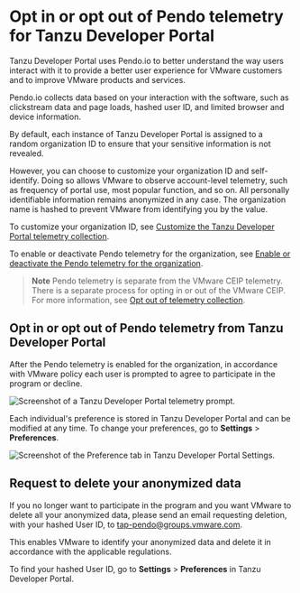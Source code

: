 # Opt in or opt out of Pendo telemetry for Tanzu Developer Portal

<!-- This topic must be accessible from https://docs.vmware.com/en/VMware-Tanzu-Application-Platform/{{ vars.url_version }}/tap/tap-portal-telemetry.html. And possibly all the content needs to be in one place, exactly as below, because it's a legal disclosure about data collection. Be careful wrt to content strategy, in other words. -->

Tanzu Developer Portal uses Pendo.io to better understand the way
users interact with it to provide a better user experience for VMware customers and to
improve VMware products and services.

Pendo.io collects data based on your interaction with the software, such as clickstream data and page
loads, hashed user ID, and limited browser and device information.

By default, each instance of Tanzu Developer Portal is assigned to a random organization ID
to ensure that your sensitive information is not revealed.

However, you can choose to customize your organization ID and self-identify. Doing so allows VMware
to observe account-level telemetry, such as frequency of portal use, most popular function,
and so on.
All personally identifiable information remains anonymized in any case. The organization name is
hashed to prevent VMware from identifying you by the value.

To customize your organization ID, see
[Customize the Tanzu Developer Portal telemetry collection](tap-gui/customize/customize-telemetry.hbs.md).

To enable or deactivate Pendo telemetry for the organization, see
[Enable or deactivate the Pendo telemetry for the organization](opting-out-telemetry.hbs.md#nbl-or-dsbl-pendo-for-org).

> **Note** Pendo telemetry is separate from the VMware CEIP telemetry.
> There is a separate process for opting in or out of the VMware CEIP. For more information, see
> [Opt out of telemetry collection](opting-out-telemetry.hbs.md).

## <a id="opt-in-or-out"></a> Opt in or opt out of Pendo telemetry from Tanzu Developer Portal

After the Pendo telemetry is enabled for the organization, in accordance with VMware policy each user
is prompted to agree to participate in the program or decline.

  ![Screenshot of a Tanzu Developer Portal telemetry prompt.](tap-gui/images/tap-gui-telemetry-prompt.png)

Each individual's preference is stored in Tanzu Developer Portal and can be modified at any
time. To change your preferences, go to **Settings** > **Preferences**.

  ![Screenshot of the Preference tab in Tanzu Developer Portal Settings.](tap-gui/images/tap-gui-telemetry-preferences.png)

## <a id="delete-anon-data"></a> Request to delete your anonymized data

If you no longer want to participate in the program and you want VMware to delete all your anonymized
data, please send an email requesting deletion, with your hashed User ID, to
[tap-pendo@groups.vmware.com](mailto:tap-pendo@groups.vmware.com).

This enables VMware to identify your anonymized data and delete it in accordance with the applicable
regulations.

To find your hashed User ID, go to **Settings** > **Preferences** in Tanzu Developer Portal.
